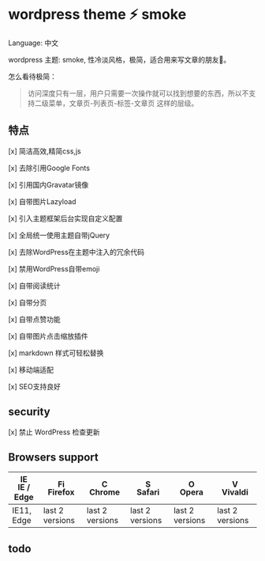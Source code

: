 # wordpress theme ⚡ smoke

Language: 中文

wordpress 主题: smoke, 性冷淡风格，极简，适合用来写文章的朋友👭。

怎么看待极简：
> 访问深度只有一层，用户只需要一次操作就可以找到想要的东西，所以不支持二级菜单，文章页-列表页-标签-文章页 这样的层级。

## 特点

[x] 简洁高效,精简css,js

[x] 去除引用Google Fonts

[x] 引用国内Gravatar镜像

[x] 自带图片Lazyload

[x] 引入主题框架后台实现自定义配置 

[x] 全局统一使用主题自带jQuery

[x] 去除WordPress在主题中注入的冗余代码

[x] 禁用WordPress自带emoji

[x] 自带阅读统计

[x] 自带分页

[x] 自带点赞功能

[x] 自带图片点击缩放插件

[x] markdown 样式可轻松替换

[x] 移动端适配

[x] SEO支持良好

## security

[x] 禁止 WordPress 检查更新

## Browsers support 

| [<img src="https://raw.githubusercontent.com/godban/browsers-support-badges/master/src/images/edge.png" alt="IE / Edge" width="16px" height="16px" />](http://godban.github.io/browsers-support-badges/)</br>IE / Edge | [<img src="https://raw.githubusercontent.com/godban/browsers-support-badges/master/src/images/firefox.png" alt="Firefox" width="16px" height="16px" />](http://godban.github.io/browsers-support-badges/)</br>Firefox | [<img src="https://raw.githubusercontent.com/godban/browsers-support-badges/master/src/images/chrome.png" alt="Chrome" width="16px" height="16px" />](http://godban.github.io/browsers-support-badges/)</br>Chrome | [<img src="https://raw.githubusercontent.com/godban/browsers-support-badges/master/src/images/safari.png" alt="Safari" width="16px" height="16px" />](http://godban.github.io/browsers-support-badges/)</br>Safari | [<img src="https://raw.githubusercontent.com/godban/browsers-support-badges/master/src/images/opera.png" alt="Opera" width="16px" height="16px" />](http://godban.github.io/browsers-support-badges/)</br>Opera | [<img src="https://raw.githubusercontent.com/godban/browsers-support-badges/master/src/images/vivaldi.png" alt="Vivaldi" width="16px" height="16px" />](http://godban.github.io/browsers-support-badges/)</br>Vivaldi |
| --------- | --------- | --------- | --------- | --------- | --------- |
| IE11, Edge| last 2 versions| last 2 versions| last 2 versions| last 2 versions| last 2 versions


## todo
